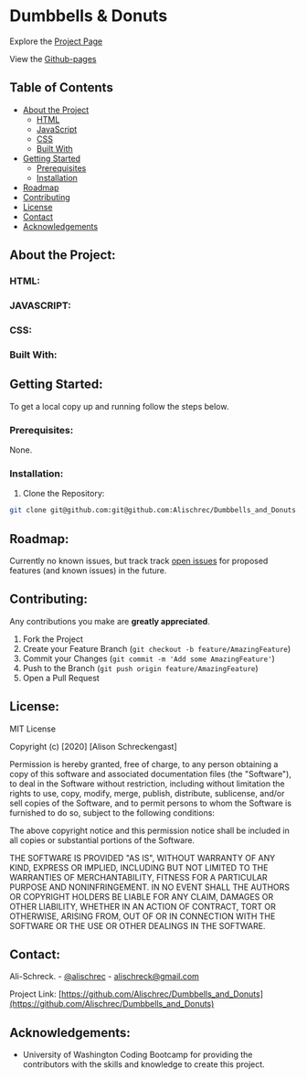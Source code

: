 # Dumbbells & Donuts

Explore the [Project Page](https://github.com/Alischrec/Dumbbells_and_Donuts)

View the [Github-pages](https://alischrec.github.io/Dumbbells_and_Donuts/)

## Table of Contents

* [About the Project](#about-the-project)
  * [HTML](#HTML)
  * [JavaScript](#JAVASCRIPT)
  * [CSS](#CSS)
  * [Built With](#built-with)
* [Getting Started](#getting-started)
  * [Prerequisites](#prerequisites)
  * [Installation](#installation)
* [Roadmap](#roadmap)
* [Contributing](#contributing)
* [License](#License)
* [Contact](#contact)
* [Acknowledgements](#acknowledgements)

## About the Project:
<!-- The focus of this project was to use the AJAX call to create a weather dashboard. The project was to add searched items into local storage for later reference.   -->


<!-- ![Project Gif](assets/image/gif.gif)  -->

### HTML:
<!-- * [index.html](https://github.com/Alischrec/WeatherDashboard_Hwk06/blob/main/index.html) -->

### JAVASCRIPT:
<!-- * [script.js](https://github.com/Alischrec/WeatherDashboard_Hwk06/blob/main/script.js) -->

### CSS:
<!-- * [script.css]() -->

### Built With:
<!-- This app was built upon [Foundation Framework](https://get.foundation/sites/docs/index.html) and [jQuery](https://jquery.com/download/). -->

## Getting Started:
To get a local copy up and running follow the steps below.

### Prerequisites:
None.

### Installation:
1. Clone the Repository:
```sh
git clone git@github.com:git@github.com:Alischrec/Dumbbells_and_Donuts.git
```

## Roadmap:
Currently no known issues, but track track [open issues](https://github.com/Alischrec/Dumbbells_and_Donuts/issues) for proposed features (and known issues) in the future.


## Contributing:
Any contributions you make are **greatly appreciated**.

1. Fork the Project
2. Create your Feature Branch (`git checkout -b feature/AmazingFeature`)
3. Commit your Changes (`git commit -m 'Add some AmazingFeature'`)
4. Push to the Branch (`git push origin feature/AmazingFeature`)
5. Open a Pull Request

## License:

MIT License

Copyright (c) [2020] [Alison Schreckengast]

Permission is hereby granted, free of charge, to any person obtaining a copy
of this software and associated documentation files (the "Software"), to deal
in the Software without restriction, including without limitation the rights
to use, copy, modify, merge, publish, distribute, sublicense, and/or sell
copies of the Software, and to permit persons to whom the Software is
furnished to do so, subject to the following conditions:

The above copyright notice and this permission notice shall be included in all
copies or substantial portions of the Software.

THE SOFTWARE IS PROVIDED "AS IS", WITHOUT WARRANTY OF ANY KIND, EXPRESS OR
IMPLIED, INCLUDING BUT NOT LIMITED TO THE WARRANTIES OF MERCHANTABILITY,
FITNESS FOR A PARTICULAR PURPOSE AND NONINFRINGEMENT. IN NO EVENT SHALL THE
AUTHORS OR COPYRIGHT HOLDERS BE LIABLE FOR ANY CLAIM, DAMAGES OR OTHER
LIABILITY, WHETHER IN AN ACTION OF CONTRACT, TORT OR OTHERWISE, ARISING FROM,
OUT OF OR IN CONNECTION WITH THE SOFTWARE OR THE USE OR OTHER DEALINGS IN THE
SOFTWARE.

## Contact:
Ali-Schreck. - [@alischrec](https://www.instagram.com/alischrec) - alischreck@gmail.com

Project Link: [https://github.com/Alischrec/Dumbbells_and_Donuts](https://github.com/Alischrec/Dumbbells_and_Donuts)

## Acknowledgements: 
* University of Washington Coding Bootcamp for providing the contributors with the skills and knowledge to create this project. 